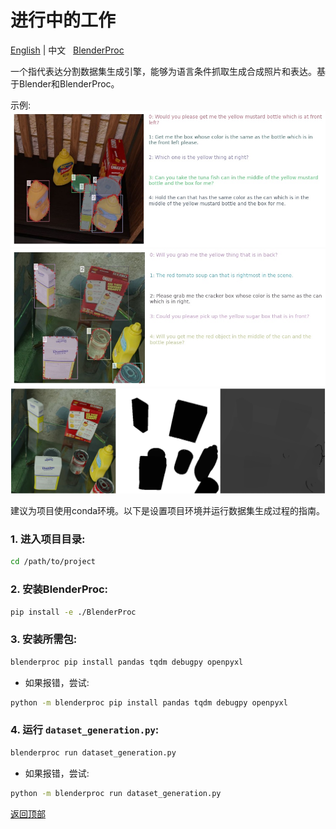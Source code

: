 <a id="top"></a>
# 进行中的工作
[English](readme.md) | 中文 &nbsp;
[BlenderProc](https://github.com/DLR-RM/BlenderProc)

一个指代表达分割数据集生成引擎，能够为语言条件抓取生成合成照片和表达。基于Blender和BlenderProc。

示例:  
![fig1](/images/fig1.jpg "fig1")
![fig2](/images/fig2.jpg "fig2")
![fig3](/images/fig3.png "fig3")

建议为项目使用conda环境。以下是设置项目环境并运行数据集生成过程的指南。

### 1. 进入项目目录:
```bash
cd /path/to/project
```
### 2. 安装BlenderProc:
```bash
pip install -e ./BlenderProc
```
### 3. 安装所需包:
```bash
blenderproc pip install pandas tqdm debugpy openpyxl
```
- 如果报错，尝试:
```bash
python -m blenderproc pip install pandas tqdm debugpy openpyxl
```
### 4. 运行 `dataset_generation.py`:
```bash
blenderproc run dataset_generation.py
```
- 如果报错，尝试:
```bash
python -m blenderproc run dataset_generation.py
```
[返回顶部](#top)